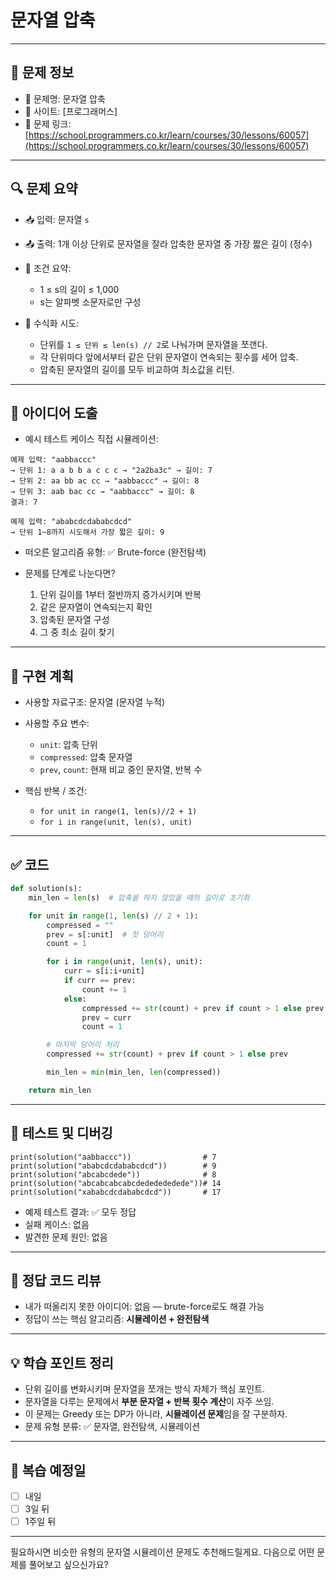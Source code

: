 # 문자열 압축

---

## 📌 문제 정보

* 🔹 문제명: 문자열 압축
* 🔹 사이트: \[프로그래머스]
* 🔹 문제 링크: [https://school.programmers.co.kr/learn/courses/30/lessons/60057](https://school.programmers.co.kr/learn/courses/30/lessons/60057)

---

## 🔍 문제 요약

* 📥 입력: 문자열 `s`
* 📤 출력: 1개 이상 단위로 문자열을 잘라 압축한 문자열 중 가장 짧은 길이 (정수)
* 📌 조건 요약:

  * 1 ≤ s의 길이 ≤ 1,000
  * s는 알파벳 소문자로만 구성
* 📐 수식화 시도:

  * 단위를 `1 ≤ 단위 ≤ len(s) // 2`로 나눠가며 문자열을 쪼갠다.
  * 각 단위마다 앞에서부터 같은 단위 문자열이 연속되는 횟수를 세어 압축.
  * 압축된 문자열의 길이를 모두 비교하여 최소값을 리턴.

---

## 🧠 아이디어 도출

* 예시 테스트 케이스 직접 시뮬레이션:

```
예제 입력: "aabbaccc"
→ 단위 1: a a b b a c c c → "2a2ba3c" → 길이: 7
→ 단위 2: aa bb ac cc → "aabbaccc" → 길이: 8
→ 단위 3: aab bac cc → "aabbaccc" → 길이: 8
결과: 7

예제 입력: "ababcdcdababcdcd"
→ 단위 1~8까지 시도해서 가장 짧은 길이: 9
```

* 떠오른 알고리즘 유형:
  ✅ Brute-force (완전탐색)
* 문제를 단계로 나눈다면?

  1. 단위 길이를 1부터 절반까지 증가시키며 반복
  2. 같은 문자열이 연속되는지 확인
  3. 압축된 문자열 구성
  4. 그 중 최소 길이 찾기

---

## 🧱 구현 계획

* 사용할 자료구조: 문자열 (문자열 누적)
* 사용할 주요 변수:

  * `unit`: 압축 단위
  * `compressed`: 압축 문자열
  * `prev`, `count`: 현재 비교 중인 문자열, 반복 수
* 핵심 반복 / 조건:

  * `for unit in range(1, len(s)//2 + 1)`
  * `for i in range(unit, len(s), unit)`

---

## ✅ 코드

```python
def solution(s):
    min_len = len(s)  # 압축을 하지 않았을 때의 길이로 초기화

    for unit in range(1, len(s) // 2 + 1):
        compressed = ""
        prev = s[:unit]  # 첫 덩어리
        count = 1

        for i in range(unit, len(s), unit):
            curr = s[i:i+unit]
            if curr == prev:
                count += 1
            else:
                compressed += str(count) + prev if count > 1 else prev
                prev = curr
                count = 1

        # 마지막 덩어리 처리
        compressed += str(count) + prev if count > 1 else prev

        min_len = min(min_len, len(compressed))

    return min_len
```

---

## 🧪 테스트 및 디버깅

```
print(solution("aabbaccc"))                # 7
print(solution("ababcdcdababcdcd"))        # 9
print(solution("abcabcdede"))              # 8
print(solution("abcabcabcabcdededededede"))# 14
print(solution("xababcdcdababcdcd"))       # 17
```

* 예제 테스트 결과: ✅ 모두 정답
* 실패 케이스: 없음
* 발견한 문제 원인: 없음

---

## 📖 정답 코드 리뷰

* 내가 떠올리지 못한 아이디어: 없음 — brute-force로도 해결 가능
* 정답이 쓰는 핵심 알고리즘: **시뮬레이션 + 완전탐색**

---

## 💡 학습 포인트 정리

* 단위 길이를 변화시키며 문자열을 쪼개는 방식 자체가 핵심 포인트.
* 문자열을 다루는 문제에서 **부분 문자열 + 반복 횟수 계산**이 자주 쓰임.
* 이 문제는 Greedy 또는 DP가 아니라, **시뮬레이션 문제**임을 잘 구분하자.
* 문제 유형 분류: ✅ 문자열, 완전탐색, 시뮬레이션

---

## 🔁 복습 예정일

* [ ] 내일
* [ ] 3일 뒤
* [ ] 1주일 뒤

---

필요하시면 비슷한 유형의 문자열 시뮬레이션 문제도 추천해드릴게요.
다음으로 어떤 문제를 풀어보고 싶으신가요?
